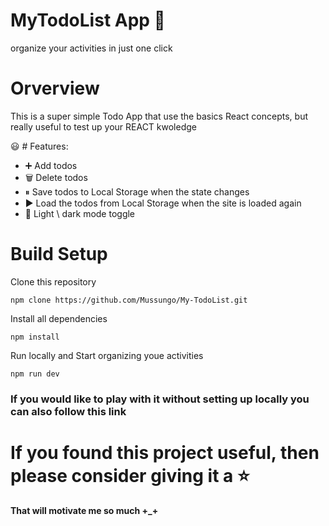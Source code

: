 # MyTodoList App 📝

<p>organize your activities in just one click</p>

# Orverview

<p>This is a super simple Todo App that use the basics React concepts, but really useful to test up your REACT kwoledge</p>

😃 # Features:

  <ul>
    <li>➕ Add todos</li>
    <li>🗑️ Delete todos</li>
    <li>⏸ Save todos to Local Storage when the state changes</li>
    <li>▶️ Load the todos from Local Storage when the site is loaded again</li>
    <li>🌙 Light \ dark mode toggle</li>
  </ul>

# Build Setup

<p>Clone this repository</p>

```
npm clone https://github.com/Mussungo/My-TodoList.git
```

<p>Install all dependencies</p>

```
npm install
```

<p>Run locally and Start organizing youe activities</p>

```
npm run dev
```


### If you would like to play with it without setting up locally you can also follow this link <link></link>

# If you found this project useful, then please consider giving it a ⭐

<strong>That will motivate me so much +_+</strong>
